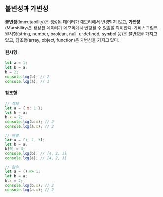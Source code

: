## 불변성과 가변성

**불변성**(Immutability)은 생성된 데이터가 메모리에서 변경되지 않고, **가변성**(Mutability)은 생성된 데이터가 메모리에서 변경될 수 있음을 의미한다. 자바스크립트 원시형(string, number, boolean, null, undefined, symbol 등)은 불변성을 가지고 있고, 참조형(array, object, function)은 가변성을 가지고 있다.

#### 원시형

```js
let a = 1;
let b = a;
b = 2;
console.log(b); // 2
console.log(a); // 1
```

#### 참조형

```js
// 객체
let a = { x: 1 };
let b = a;
b.x = 2;
console.log(b.x); // 2
console.log(a.x); // 2

// 배열
let a = [1, 2, 3];
let b = a;
b[0] = 4;
console.log(b); // [4, 2, 3]
console.log(a); // [4, 2, 3]

// 함수
let a = () => 1;
let b = a;
b.x = 2;
console.log(b.x); // 2
console.log(a.x); // 2
```

